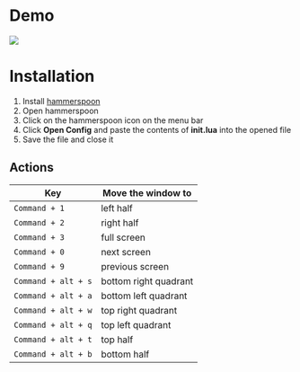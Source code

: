 # Demo
![](hammerspoon-demo.gif)

# Installation
1. Install [hammerspoon](https://github.com/Hammerspoon/hammerspoon/releases/tag/0.9.66)
1. Open hammerspoon
1. Click on the hammerspoon icon on the menu bar
1. Click **Open Config** and paste the contents of **init.lua** into the opened file  
1. Save the file and close it

## Actions

 Key          | Move the window to
--------------|-------------
`Command + 1` | left half
`Command + 2` | right half
`Command + 3` | full screen
`Command + 0` | next screen
`Command + 9` | previous screen
`Command + alt + s` | bottom right quadrant
`Command + alt + a` | bottom left quadrant
`Command + alt + w` | top right quadrant
`Command + alt + q` | top left quadrant
`Command + alt + t` | top half
`Command + alt + b` | bottom half
